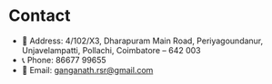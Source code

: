 # Contact

- 📍 Address: 4/102/X3, Dharapuram Main Road, Periyagoundanur, Unjavelampatti, Pollachi, Coimbatore – 642 003  
- 📞 Phone: 86677 99655  
- 📧 Email: ganganath.rsr@gmail.com
